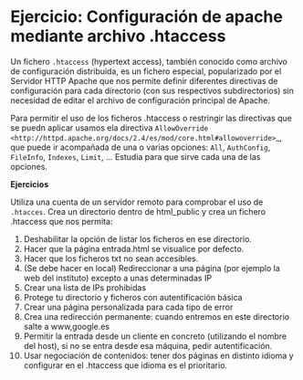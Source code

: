 # Ejercicio: Configuración de apache mediante archivo .htaccess

Un fichero ``.htaccess`` (hypertext access), también conocido como archivo de configuración distribuida, es un fichero especial, popularizado por el Servidor HTTP Apache que nos permite definir diferentes directivas de configuración para cada directorio (con sus respectivos subdirectorios) sin necesidad de editar el archivo de configuración principal de Apache.

Para permitir el uso de los ficheros .htaccess o restringir las directivas que se puedn aplicar usamos ela directiva `AllowOverride <http://httpd.apache.org/docs/2.4/es/mod/core.html#allowoverride>`_, que puede ir acompañada de una o varias opciones: ``All``, ``AuthConfig``, ``FileInfo``, ``Indexes``, ``Limit``, ... Estudia para que sirve cada una de las opciones.

**Ejercicios**

Utiliza una cuenta de un servidor remoto para comprobar el uso de ``.htacces``. Crea un directorio dentro de html_public y crea un fichero .htaccess que nos permita:

1. Deshabilitar la opción de listar los ficheros en ese directorio.
2. Hacer que la página entrada.html se visualice por defecto.
3. Hacer que los ficheros txt no sean accesibles.
4. (Se debe hacer en local) Redireccionar a una página (por ejemplo la web del instituto) excepto a unas determinadas IP
5. Crear una lista de IPs prohibidas
6. Protege tu directorio y ficheros con autentificación básica
7. Crear una página personalizada para cada tipo de error
8. Crea una redirección permanente: cuando entremos en este directorio salte a www,google.es
9. Permitir la entrada desde un cliente en concreto (utilizando el nombre del host), si no se entra desde esa máquina, pedir autentificación.
10. Usar negociación de contenidos: tener dos páginas en distinto idioma y configurar en el .htaccess que idioma es el prioritario.
